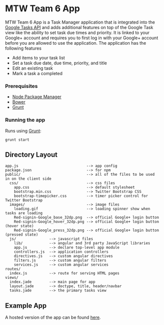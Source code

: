 # MTW Team 6 App

MTW Team 6 App is a Task Manager application that is integrated into the [Google Tasks API](https://developers.google.com/google-apps/tasks/)
and adds additional features on top of the Google Task view like the ability to set task due times
and priority. It is linked to your Google+ account and requires you to first log in with your Google+
account before you are allowed to use the application. The application has the following features

- Add items to your task list
- Set a task due date, due time, priority, and title
- Edit an existing task
- Mark a task a completed

### Prerequisites

- [Node Package Manager](https://www.npmjs.org/)
- [Bower](http://bower.io/)
- [Grunt](http://gruntjs.com/getting-started)

### Running the app

Runs using [Grunt](http://gruntjs.com/getting-started):

    grunt start

## Directory Layout
    
    app.js                               --> app config
    package.json                         --> for npm
    public/                              --> all of the files to be used in on the client side
      css/                               --> css files
        app.css                          --> default stylesheet
        bootstrap.min.css                --> Twitter Bootstrap CSS
        bootstrap-timepicker.css         --> timer picker control for Twitter Bootstrap
      images/                            --> image files
        loading.gif                      --> loading spinner show when tasks are loading
        Red-signin-Google_base_32dp.png  --> official Google+ login button
        Red-signin-Google_hover_32dp.png --> official Google+ login button (hover state)
        Red-signin-Google_press_32dp.png --> official Google+ login button (pressed state)
      js/               --> javascript files
        lib/            --> angular and 3rd party JavaScript libraries
        app.js          --> declare top-level app module
        controllers.js  --> application controllers
        directives.js   --> custom angular directives
        filters.js      --> custom angular filters
        services.js     --> custom angular services
    routes/
      index.js          --> route for serving HTML pages
    views/
      index.jade        --> main page for app
      layout.jade       --> doctype, title, header/navbar
      tasks.jade        --> the primary tasks view

## Example App

A hosted version of the app can be found [here](http://powerful-everglades-4337.herokuapp.com/).
